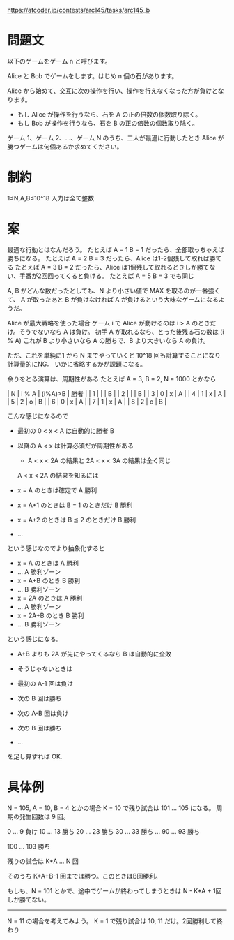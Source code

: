 https://atcoder.jp/contests/arc145/tasks/arc145_b

# 問題文

以下のゲームをゲーム n と呼びます。

Alice と Bob でゲームをします。はじめ n 個の石があります。

Alice から始めて、交互に次の操作を行い、操作を行えなくなった方が負けとなります。

- もし Alice が操作を行うなら、石を A の正の倍数の個数取り除く。
- もし Bob が操作を行うなら、石を B の正の倍数の個数取り除く。

ゲーム 1、ゲーム 2、…、ゲーム N のうち、二人が最適に行動したとき Alice が勝つゲームは何個あるか求めてください。

# 制約
1≤N,A,B≤10^18
 入力は全て整数

# 案

最適な行動とはなんだろう。
たとえば A = 1 B = 1 だったら、全部取っちゃえば勝ちになる。
たとえば A = 2 B = 3 だったら、Alice は1-2個残して取れば勝てる
たとえば A = 3 B = 2 だったら、Alice は1個残して取れるときしか勝てない、手番が2回回ってくると負ける。
たとえば A = 5 B = 3 でも同じ

A, B がどんな数だったとしても、N より小さい値で MAX を取るのが一番強くて、
A が取ったあと B が負けなければ A が負けるという大味なゲームになるようだ。

Alice が最大戦略を使った場合
ゲーム i で Alice が動けるのは i > A のときだけ。そうでないなら A は負け。
初手 A が取れるなら、とった後残る石の数は (i % A)
これが B より小さいなら A の勝ちで、B より大きいなら A の負け。

ただ、これを単純に1 から N までやっていくと 10^18 回も計算することになり計算量的にNG。
いかに省略するかが課題になる。

余りをとる演算は、周期性がある
たとえば A = 3, B = 2, N = 1000 とかなら

| N | i % A | (i%A)>B | 勝者 |
| 1 |       |         | B    |
| 2 |       |         | B    |
| 3 | 0     | x       | A    |
| 4 | 1     | x       | A    |
| 5 | 2     | o       | B    |
| 6 | 0     | x       | A    |
| 7 | 1     | x       | A    |
| 8 | 2     | o       | B    |

こんな感じになるので

- 最初の 0 < x < A は自動的に勝者 B
- 以降の A < x は計算必須だが周期性がある
  -  A < x < 2A の結果と 2A < x < 3A の結果は全く同じ


  A < x < 2A の結果を知るには

- x = A のときは確定で A 勝利
- x = A+1 のときは B = 1 のときだけ B 勝利
- x = A+2 のときは B ≦ 2 のときだけ B 勝利
- ...

という感じなのでより抽象化すると

- x = A のときは A 勝利
- ... A 勝利ゾーン
- x = A+B のとき B 勝利
- ... B 勝利ゾーン
- x = 2A のときは A 勝利
- ... A 勝利ゾーン
- x = 2A+B のとき B 勝利
- ... B 勝利ゾーン

という感じになる。

- A+B よりも 2A が先にやってくるなら B は自動的に全敗
- そうじゃないときは


- 最初の A-1 回は負け
- 次の B 回は勝ち
- 次の A-B 回は負け
- 次の B 回は勝ち
- ...

を足し算すれば OK.

# 具体例

N = 105, A = 10, B = 4 とかの場合
K = 10 で残り試合は 101 ... 105 になる。
周期の発生回数は 9 回。

0  ... 9 負け
10 ... 13 勝ち
20 ... 23 勝ち
30 ... 33 勝ち
...
90 ... 93 勝ち

100 ... 103 勝ち

残りの試合は K*A ... N 回

そのうち K*A+B-1 回までは勝つ。このときはB回勝利。

もしも、N = 101 とかで、途中でゲームが終わってしまうときは
N - K*A + 1回しか勝てない。

---

N = 11 の場合を考えてみよう。
K = 1 で残り試合は 10, 11 だけ。2回勝利して終わり
